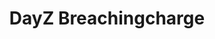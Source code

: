 ---
layout: "project"
title: "DayZ Breachingcharge"
permalink: "/dayz-breachingcharge/"

descriptions:
    - "Breachingcharge is a mod for the game DayZ that adds a raiding system to the game, aimed at improving the vanilla raiding experience. It is highly configurable and features a completely separate damage system, allowing server owners to further adjust the experience of their players without having to touch any other already-existing parts."

role-descriptions:
    - "While Breachingcharge is a mod primarily developed by my brother, I helped quite a bit in the design and debugging of systems as well as the general testing of the mod."

links:
    -   name: "github"
        url: "https://github.com/PhilippVidal/Breachingcharge"
        icon: "fab fa-github"
    -   name: "steam"
        url: "https://steamcommunity.com/sharedfiles/filedetails/?id=1827241477"
        icon: "fab fa-steam"

release: "August 2019"

engine:
    name: "Enfusion"
    url: "https://enfusionengine.com"

languages:
    -   name: "Enforce Script (C#&#8209like)"
        url: "https://community.bistudio.com/wiki/DayZ:Enforce_Script_Syntax"

roles:
    - "Programmer"
    - "Designer"
    - "QA"

tools:
    -   name: "Visual Studio"
    -   name: "DayZ Tools"
        url: "https://store.steampowered.com/app/830640/DayZ_Tools/"

screenshots:
    - "/images/dayz-breachingcharge/breachingcharge-1.jpg"
    - "/images/dayz-breachingcharge/breachingcharge-2.jpg"
    - "/images/dayz-breachingcharge/breachingcharge-3.jpg"
    - "/images/dayz-breachingcharge/breachingcharge-4.jpg"
    - "/images/dayz-breachingcharge/breachingcharge-5.jpg"
    - "/images/dayz-breachingcharge/breachingcharge-6.jpg"
    - "/images/dayz-breachingcharge/breachingcharge-7.jpg"
    - "/images/dayz-breachingcharge/breachingcharge-8.jpg"
---